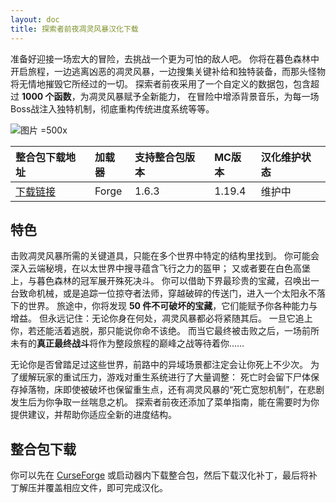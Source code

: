 ```yaml
---
layout: doc
title: 探索者前夜凋灵风暴汉化下载
---
```


准备好迎接一场宏大的冒险，去挑战一个更为可怕的敌人吧。
你将在暮色森林中开启旅程，一边逃离凶恶的凋灵风暴，一边搜集关键补给和独特装备，而那头怪物将无情地摧毁它所经过的一切。
探索者前夜采用了一个自定义的数据包，包含超过 **1000 个函数**，为凋灵风暴赋予全新能力，
在冒险中增添背景音乐，为每一场Boss战注入独特机制，彻底重构传统进度系统等等。

![图片 =500x](https://media.forgecdn.net/attachments/767/503/super_tnt_distraction.png)

<DownloadLinks :methods="[
  { id: 'lanzou', text: '下载汉化', icon: '/imgs/quark.jpg', link: 'https://pan.quark.cn/s/37de6b2d081e' },
  { id: 'bilibili', text: '老本願的整合包介绍', icon: '/imgs/svg/bilibili.svg', link: 'https://www.bilibili.com/video/BV14jNoziEoS' },
  { id: 'bilibili2', text: '整合包总览', icon: '/imgs/svg/bilibili.svg', link: 'https://www.bilibili.com/video/BV12LNCzfEBS/' },
  { id: 'lazy', text: '懒汉下载', icon: '/imgs/lazydl.png', link: 'https://pan.quark.cn/s/37de6b2d081e' }
]" />

| 整合包下载地址                                                          | 加载器 | 支持整合包版本 | MC版本 | 汉化维护状态 |
| :---------------------------------------------------------------------- | :----- | :------------- | :----- | :----------- |
| [下载链接](https://www.curseforge.com/minecraft/modpacks/explorers-eve) | Forge  | 1.6.3          | 1.19.4 | 维护中       |

## 特色

击败凋灵风暴所需的关键道具，只能在多个世界中特定的结构里找到。
你可能会深入云端秘境，在以太世界中搜寻蕴含飞行之力的盔甲；
又或者要在白色高堡上，与暮色森林的冠军展开殊死决斗。
你可以借助下界最珍贵的宝藏，召唤出一台致命机械，或是追踪一位掠夺者法师，穿越破碎的传送门，进入一个太阳永不落下的世界。
旅途中，你将发现 **50 件不可破坏的宝藏**，它们能赋予你各种能力与增益。
但永远记住：无论你身在何处，凋灵风暴都必将紧随其后。
一旦它追上你，若还能活着逃脱，那只能说你命不该绝。
而当它最终被击败之后，一场前所未有的**真正最终战斗**将作为整段旅程的巅峰之战等待着你……

无论你是否曾踏足过这些世界，前路中的异域场景都注定会让你死上不少次。
为了缓解玩家的重试压力，游戏对重生系统进行了大量调整：
死亡时会留下尸体保存掉落物，床即使被破坏也保留重生点，还有凋灵风暴的“死亡宽恕机制”，在悲剧发生后为你争取一丝喘息之机。
探索者前夜还添加了菜单指南，能在需要时为你提供建议，并帮助你适应全新的进度结构。

## 整合包下载

你可以先在 [CurseForge](https://www.curseforge.com/minecraft/modpacks/explorers-eve/) 或启动器内下载整合包，然后下载汉化补丁，最后将补丁解压并覆盖相应文件，即可完成汉化。

<DocSupport />
